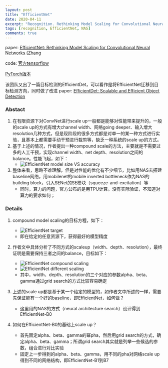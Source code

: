 ```yaml
---
layout: post
title: "EfficientNet"
date: 2020-04-11
excerpt: "Recognition. Rethinking Model Scaling for Convolutional Neural Networks"
tags: [recognition, EfficientNet, NAS]
comments: true
---
```


paper: [EfficientNet: Rethinking Model Scaling for Convolutional Neural Networks
(Zhang](https://arxiv.org/abs/1905.11946)

code: [官方tensorflow](https://github.com/tensorflow/tpu/tree/master/models/official/efficientnet)

[PyTorch版本](https://github.com/lukemelas/EfficientNet-PyTorch)

该团队又出了一篇目标检测的EfficientDet，可以看作是将EfficientNet迁移到目标检测方向，同时做了改进
paper: [EfficientDet: Scalable and Efficient Object Detection](https://arxiv.org/abs/1911.09070)


### Abstact
1. 在有限资源下对ConvNet进行scale up一般都是能够对性能带来提升的，一般的scale up的方式有增大channel width、网络going deeper、输入增大resolution几种方式，但是现阶段的很多方式都是对单一的某一种方式进行实验，且基本上都需要手动干预进行裁剪等，缺乏一种系统的scale up的方式。
2. 基于上述的情况，作者提出一种compound scale的方法，主要就是不需要过多的人工干预，实现channel width、net depth、resolution之间的balance。性能飞起，如下：
    * ![EfficientNet model size VS accuracy](./cls_attachments/cls3_EfficientNet_model_size_accuracy.png)
3. 整体来看，思路不难理解，但是对性能的优化有不少细节，比如用NAS去搭建baseline网络，用mobilenet的mobile inverted bottleneck作为NAS的building block，引入SENet的SE模块（squeeze-and-excitation）等
    * 同时，算力的问题，官方公布的是用TPU计算。没有实际验证，不知道对算力的要求如何；


### Details
1. compound model scaling的目标方程，如下：
    * ![EfficientNet target](./cls_attachments/cls3_EfficientNet_target.png)
    * 即在给定的任意资源下，获得最好的模型精度

2. 作者文中具体分析了不同方式的scaleup（width、depth、resolution），最终证明是需要保持三者之间的balance，目标如下：
    * ![EfficientNet compound scaling](./cls_attachments/cls3_EfficientNet_compound_scaling.png)
    * ![EfficientNet different scaling](./cls_attachments/cls3_EfficientNet_model_scaleup.png)
    * 其中，width、depth、resolution的三个对应的参数alpha、beta、gamma通过grid search的方式比较容易确定

3. 上述的scale up都是基于某一个给定的模型的，如作者文中所述的一样，需要先保证能有一个好的baseline，即EfficientNet，如何做？
    * 这里用的NAS的方式（neural architecture search）设计得到EfficientNet-B0

4. 如何在EfficientNet-B0的基础上scale up？
    * 首先固定alpha、beta、gamma的幂pha，然后用grid search的方式，确定alpha、beta、gamma；所谓grid search其实就是列举一些候选的参数，组合进行对比实验
    * 固定上一步得到的alpha、beta、gamma，用不同的pha对网络scale up得到不同的网络结构，即EfficientNet-B1到B7